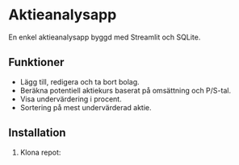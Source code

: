 # Aktieanalysapp

En enkel aktieanalysapp byggd med Streamlit och SQLite. 

## Funktioner
- Lägg till, redigera och ta bort bolag.
- Beräkna potentiell aktiekurs baserat på omsättning och P/S-tal.
- Visa undervärdering i procent.
- Sortering på mest undervärderad aktie.

## Installation

1. Klona repot:
